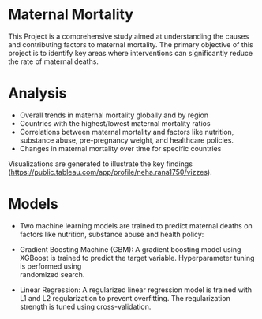 # Maternal Mortality

This Project is a comprehensive study aimed at understanding the causes and contributing factors to maternal mortality. The primary objective of this project is to identify key areas where interventions can significantly reduce the rate of maternal deaths.

# Analysis

  * Overall trends in maternal mortality globally and by region
  * Countries with the highest/lowest maternal mortality ratios
  * Correlations between maternal mortality and factors like nutrition, substance abuse, pre-pregnancy weight, and healthcare policies.
  * Changes in maternal mortality over time for specific countries
  
  Visualizations are generated to illustrate the key findings (https://public.tableau.com/app/profile/neha.rana1750/vizzes).

# Models

 * Two machine learning models are trained to predict maternal deaths on factors like nutrition, substance abuse and health policy:

 * Gradient Boosting Machine (GBM): A gradient boosting model using XGBoost is trained to predict the target variable. Hyperparameter tuning is performed using  
   randomized search.

 * Linear Regression: A regularized linear regression model is trained with L1 and L2 regularization to prevent overfitting. The regularization strength is tuned 
   using cross-validation.
